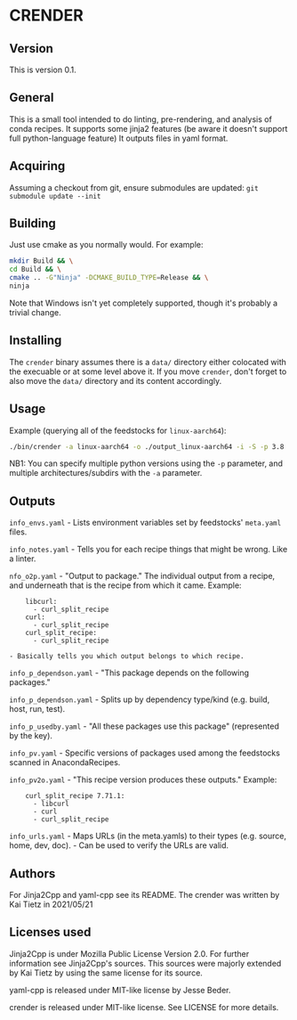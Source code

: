 CRENDER
=======

Version
-------

This is version 0.1.

General
-------

This is a small tool intended to do linting, pre-rendering, and analysis of conda recipes.
It supports some jinja2 features (be aware it doesn't support full python-language feature)
It outputs files in yaml format.

Acquiring
---------

Assuming a checkout from git, ensure submodules are updated:
`git submodule update --init`

Building
--------

Just use cmake as you normally would. For example:

```sh
mkdir Build && \
cd Build && \
cmake .. -G"Ninja" -DCMAKE_BUILD_TYPE=Release && \
ninja
```

Note that Windows isn't yet completely supported, though it's probably a trivial change.

Installing
----------

The `crender` binary assumes there is a `data/` directory either
colocated with the execuable or at some level above it. If you move
`crender`, don't forget to also move the `data/` directory and its
content accordingly.

Usage
-----

Example (querying all of the feedstocks for `linux-aarch64`):
```sh
./bin/crender -a linux-aarch64 -o ./output_linux-aarch64 -i -S -p 3.8 ../aggregate/*-feedstock
```
NB1: You can specify multiple python versions using the `-p` parameter, and multiple architectures/subdirs with the `-a` parameter.

Outputs
-------

`info_envs.yaml`
    - Lists environment variables set by feedstocks' `meta.yaml` files.

`info_notes.yaml`
    - Tells you for each recipe things that might be wrong. Like a linter.

`nfo_o2p.yaml`
    - "Output to package." The individual output from a recipe, and underneath that is the recipe from which it came. Example:
```
    libcurl:
      - curl_split_recipe
    curl:
      - curl_split_recipe
    curl_split_recipe:
      - curl_split_recipe
```
    - Basically tells you which output belongs to which recipe.

`info_p_dependson.yaml`
    - "This package depends on the following packages."

`info_p_dependson.yaml`
    - Splits up by dependency type/kind (e.g. build, host, run, test).

`info_p_usedby.yaml`
    - "All these packages use this package" (represented by the key).

`info_pv.yaml`
    - Specific versions of packages used among the feedstocks scanned in AnacondaRecipes.

`info_pv2o.yaml`
    - "This recipe version produces these outputs." Example:
```
    curl_split_recipe 7.71.1:
      - libcurl
      - curl
      - curl_split_recipe
```

`info_urls.yaml`
    - Maps URLs (in the meta.yamls) to their types (e.g. source, home, dev, doc).
    - Can be used to verify the URLs are valid.


Authors
-------

For Jinja2Cpp and yaml-cpp see its README.
The crender was written by Kai Tietz in 2021/05/21

Licenses used
-------------

Jinja2Cpp is under Mozilla Public License Version 2.0.  For further information see Jinja2Cpp's sources.
This sources were majorly extended by Kai Tietz by using the same license for its source.

yaml-cpp is released under MIT-like license by Jesse Beder.

crender is released under MIT-like license. See LICENSE for more details.

